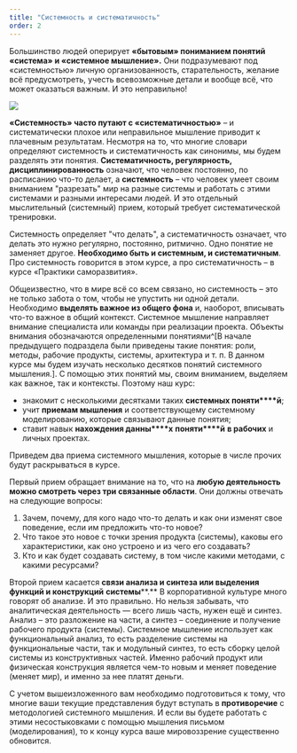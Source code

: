 ```yaml
---
title: "Системность и систематичность"
order: 2
---
```




Большинство людей оперирует **«бытовым» пониманием понятий «система» и «системное мышление».** Они подразумевают под «системностью» личную организованность, старательность, желание всё предусмотреть, учесть всевозможные детали и вообще всё, что может оказаться важным. И это неправильно!


![](/text/Introduction-to-SThinking/2024-11-23T2158/250/0.png)


**«Системность» часто путают с «систематичностью»** – и систематически плохое или неправильное мышление приводит к плачевным результатам. Несмотря на то, что многие словари определяют системность и систематичность как синонимы, мы будем разделять эти понятия. **Систематичность, регулярность, дисциплинированность** означают, что человек постоянно, по расписанию что-то делает, а **системность** – что человек умеет своим вниманием "разрезать" мир на разные системы и работать с этими системами и разными интересами людей. И это отдельный мыслительный (системный) прием, который требует систематической тренировки.

Системность определяет "что делать", а систематичность означает, что делать это нужно регулярно, постоянно, ритмично. Одно понятие не заменяет другое. **Необходимо быть и системным, и систематичным**. Про системность говорится в этом курсе, а про систематичность – в курсе «Практики саморазвития».

Общеизвестно, что в мире всё со всем связано, но системность – это не только забота о том, чтобы не упустить ни одной детали. Необходимо **выделять важное из общего фона** и, наоборот, вписывать что-то важное в общий контекст. Системное мышление направляет внимание специалиста или команды при реализации проекта. Объекты внимания обозначаются определенными понятиями^[В начале предыдущего подраздела были приведены такие понятия: роли, методы, рабочие продукты, системы, архитектура и т. п. В данном курсе мы будем изучать несколько десятков понятий системного мышления.]. С помощью этих понятий мы, своим вниманием, выделяем как важное, так и контексты. Поэтому наш курс:

* знакомит с несколькими десятками таких **системных поняти****й**;
* учит **приемам мышления** и соответствующему системному моделированию, которые связывают данные понятия;
* ставит навык **нахождения данны****х** **поняти****й** **в рабочих** и личных проектах.

Приведем два приема системного мышления, которые в числе прочих будут раскрываться в курсе.

Первый прием обращает внимание на то, что на **любую деятельность можно смотреть через три связанные области**. Они должны отвечать на следующие вопросы:

1. Зачем, почему, для кого надо что-то делать и как они изменят свое поведение, если им предложить что-то новое?
2. Что такое это новое с точки зрения продукта (системы), каковы его характеристики, как оно устроено и из чего его создавать?
3. Кто и как будет создавать систему, в том числе какими методами, с какими ресурсами?

Второй прием касается **связи анализа и синтеза или выделения функций и конструкций** **системы****.** В корпоративной культуре много говорят об анализе. И это правильно. Но нельзя забывать, что аналитическая деятельность — всего лишь часть, нужен ещё и синтез. Анализ – это разложение на части, а синтез – соединение и получение рабочего продукта (системы). Системное мышление использует как функциональный анализ, то есть разделение системы на функциональные части, так и модульный синтез, то есть сборку целой системы из конструктивных частей. Именно рабочий продукт или физическая конструкция является чем-то новым и меняет поведение (меняет мир), и именно за нее платят деньги.

С учетом вышеизложенного вам необходимо подготовиться к тому, что многие ваши текущие представления будут вступать в **противоречие** с методологией системного мышления. И если вы будете работать с этими несостыковками с помощью мышления письмом (моделирования), то к концу курса ваше мировоззрение существенно обновится.

